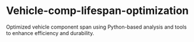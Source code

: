 # Vehicle-comp-lifespan-optimization
Optimized vehicle component span using Python-based analysis and tools to enhance efficiency and durability.
